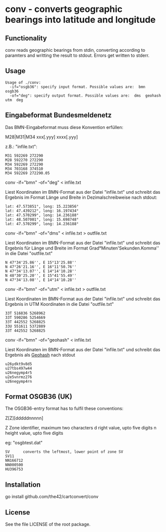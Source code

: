conv - converts geographic bearings into latitude and longitude
===============================================================

Functionality
-------------

conv reads geographic bearings from stdin, converting according to paramters and writting the result to stdout. Errors get written to stderr.

Usage
-----

    Usage of ./conv:
      -if="osgb36": specify input format. Possible values are:  bmn  osgb36 
      -of="deg": specify output format. Possible values are:  dms  geohash  utm  deg 

Eingabeformat Bundesmeldenetz
-----------------------------

Das BMN-Eingabeformat muss diese Konvention erfüllen:

M28|M31|M34 xxx[.yyy] xxxx[.yyy]

z.B.: "infile.txt":

    M31 592269 272290
    M28 592270 272290
    M34 592269 272290
    M34 703168 374510
    M34 592269 272290.05


conv -if="bmn" -of="deg" < infile.txt

  Liest Koordinaten im BMN-Format aus der Datei "infile.txt" und schreibt das
  Ergebnis im Format Länge und Breite in Dezimalschreibweise nach stdout:

    lat: 47.573851°, long: 15.223856°
    lat: 47.439212°, long: 16.197434°
    lat: 47.570299°, long: 14.236188°
    lat: 48.507001°, long: 15.698748°
    lat: 47.570299°, long: 14.236188°


conv -if="bmn" -of="dms" < infile.txt > outfile.txt

  Liest Koordinaten im BMN-Format aus der Datei "infile.txt" und schreibt das
  Ergebnis für Länge und Breite im Format Grad°Minuten'Sekunden.Komma'' in die
  Datei "outfile.txt"

    N 47°34'25.86'', E 15°13'25.88''
    N 47°26'21.16'', E 16°11'50.76''
    N 47°34'13.07'', E 14°14'10.28''
    N 48°30'25.20'', E 15°41'55.49''
    N 47°34'13.08'', E 14°14'10.28''


conv -if="bmn" -of="utm" < infile.txt > outfile.txt

  Liest Koordinaten im BMN-Format aus der Datei "infile.txt" und schreibt das
  Ergebnis in UTM Koordinaten in die Datei "outfile.txt"

    33T 516836 5268962
    33T 590286 5254669
    33T 442552 5268825
    33U 551611 5372889
    33T 442552 5268825

conv -if="bmn" -of="geohash" < infile.txt

  Liest Koordinaten im BMN-Format aus der Datei "infile.txt" und schreibt das
  Ergebnis als [Geohash](http://en.wikipedia.org/wiki/Geohash) nach stdout

    u26ydkt9v8d5
    u27tbs497w44
    u26negymp4r5
    u2e5vnrmz276
    u26negymp4rn


Format OSGB36 (UK)
-------------------------

The OSGB36-entry format has to fulfil these conventions:

Z[Z][dddddnnnnn]

  Z Zone identifier, maximum two characters
  d right value, upto five digits
  n height value, upto five digits

eg: "osgbtest.dat"

    SV		converts the leftmost, lower point of zone SV
    SV11		
    NN166712
    NN000500
    HU396753


Installation
------------

  go install github.com/the42/cartconvert/conv


License
-------

See the file LICENSE of the root package.
